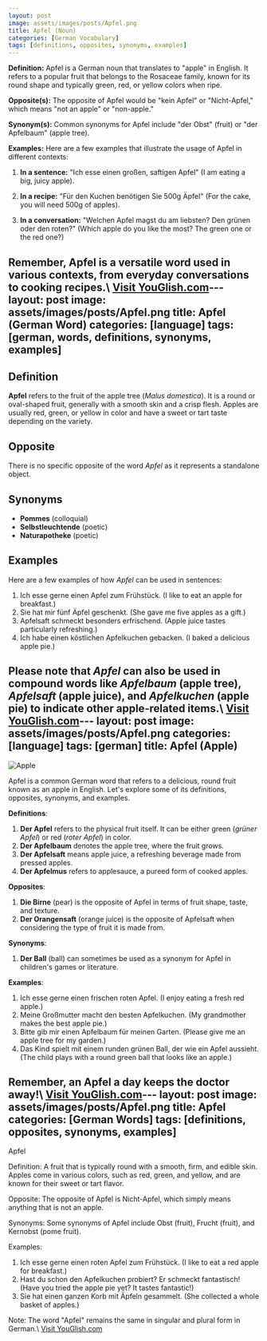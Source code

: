 ```yaml
---
layout: post
image: assets/images/posts/Apfel.png
title: Apfel (Noun)
categories: [German Vocabulary]
tags: [definitions, opposites, synonyms, examples]
---
```


**Definition:**
Apfel is a German noun that translates to "apple" in English. It refers to a popular fruit that belongs to the Rosaceae family, known for its round shape and typically green, red, or yellow colors when ripe. 

**Opposite(s):**
The opposite of Apfel would be "kein Apfel" or "Nicht-Apfel," which means "not an apple" or "non-apple." 

**Synonym(s):**
Common synonyms for Apfel include "der Obst" (fruit) or "der Apfelbaum" (apple tree).

**Examples:**
Here are a few examples that illustrate the usage of Apfel in different contexts:

1. **In a sentence:** "Ich esse einen großen, saftigen Apfel" (I am eating a big, juicy apple).

2. **In a recipe:** "Für den Kuchen benötigen Sie 500g Äpfel" (For the cake, you will need 500g of apples).

3. **In a conversation:** "Welchen Apfel magst du am liebsten? Den grünen oder den roten?" (Which apple do you like the most? The green one or the red one?)

Remember, Apfel is a versatile word used in various contexts, from everyday conversations to cooking recipes.\ <a id="yg-widget-0" class="youglish-widget" data-query="Apfel" data-lang="german" data-components="8412" data-auto-start="0" data-bkg-color="theme_light" data-title="How%20to%20pronounce%20Apfel%20in%20German"  rel="nofollow" href="https://youglish.com">Visit YouGlish.com</a><script async src="https://youglish.com/public/emb/widget.js" charset="utf-8"></script>---
layout: post
image: assets/images/posts/Apfel.png
title: Apfel (German Word)
categories: [language]
tags: [german, words, definitions, synonyms, examples]
---

## Definition
**Apfel** refers to the fruit of the apple tree (*Malus domestica*). It is a round or oval-shaped fruit, generally with a smooth skin and a crisp flesh. Apples are usually red, green, or yellow in color and have a sweet or tart taste depending on the variety.

## Opposite
There is no specific opposite of the word *Apfel* as it represents a standalone object.

## Synonyms
- **Pommes** (colloquial)
- **Selbstleuchtende** (poetic)
- **Naturapotheke** (poetic)

## Examples
Here are a few examples of how *Apfel* can be used in sentences:

1. Ich esse gerne einen Apfel zum Frühstück. (I like to eat an apple for breakfast.)
2. Sie hat mir fünf Äpfel geschenkt. (She gave me five apples as a gift.)
3. Apfelsaft schmeckt besonders erfrischend. (Apple juice tastes particularly refreshing.)
4. Ich habe einen köstlichen Apfelkuchen gebacken. (I baked a delicious apple pie.)

Please note that *Apfel* can also be used in compound words like *Apfelbaum* (apple tree), *Apfelsaft* (apple juice), and *Apfelkuchen* (apple pie) to indicate other apple-related items.\ <a id="yg-widget-0" class="youglish-widget" data-query="Apfel" data-lang="german" data-components="8412" data-auto-start="0" data-bkg-color="theme_light" data-title="How%20to%20pronounce%20Apfel%20in%20German"  rel="nofollow" href="https://youglish.com">Visit YouGlish.com</a><script async src="https://youglish.com/public/emb/widget.js" charset="utf-8"></script>---
layout: post
image: assets/images/posts/Apfel.png
categories: [language]
tags: [german]
title: Apfel (Apple)
---

![Apple](https://images.unsplash.com/photo-1555949962-55cd666f2b27)

Apfel is a common German word that refers to a delicious, round fruit known as an apple in English. Let's explore some of its definitions, opposites, synonyms, and examples.

**Definitions**:

1. **Der Apfel** refers to the physical fruit itself. It can be either green (*grüner Apfel*) or red (*roter Apfel*) in color.
2. **Der Apfelbaum** denotes the apple tree, where the fruit grows.
3. **Der Apfelsaft** means apple juice, a refreshing beverage made from pressed apples.
4. **Der Apfelmus** refers to applesauce, a pureed form of cooked apples.

**Opposites**:

1. **Die Birne** (pear) is the opposite of Apfel in terms of fruit shape, taste, and texture.
2. **Der Orangensaft** (orange juice) is the opposite of Apfelsaft when considering the type of fruit it is made from.

**Synonyms**:

1. **Der Ball** (ball) can sometimes be used as a synonym for Apfel in children's games or literature.

**Examples**:

1. Ich esse gerne einen frischen roten Apfel. (I enjoy eating a fresh red apple.)
2. Meine Großmutter macht den besten Apfelkuchen. (My grandmother makes the best apple pie.)
3. Bitte gib mir einen Apfelbaum für meinen Garten. (Please give me an apple tree for my garden.)
4. Das Kind spielt mit einem runden grünen Ball, der wie ein Apfel aussieht. (The child plays with a round green ball that looks like an apple.)

Remember, an Apfel a day keeps the doctor away!\ <a id="yg-widget-0" class="youglish-widget" data-query="Apfel" data-lang="german" data-components="8412" data-auto-start="0" data-bkg-color="theme_light" data-title="How%20to%20pronounce%20Apfel%20in%20German"  rel="nofollow" href="https://youglish.com">Visit YouGlish.com</a><script async src="https://youglish.com/public/emb/widget.js" charset="utf-8"></script>---
layout: post
image: assets/images/posts/Apfel.png
title: Apfel
categories: [German Words]
tags: [definitions, opposites, synonyms, examples]
---

Apfel

Definition:
A fruit that is typically round with a smooth, firm, and edible skin. Apples come in various colors, such as red, green, and yellow, and are known for their sweet or tart flavor.

Opposite:
The opposite of Apfel is Nicht-Apfel, which simply means anything that is not an apple.

Synonyms:
Some synonyms of Apfel include Obst (fruit), Frucht (fruit), and Kernobst (pome fruit).

Examples:
1. Ich esse gerne einen roten Apfel zum Frühstück. (I like to eat a red apple for breakfast.)
2. Hast du schon den Apfelkuchen probiert? Er schmeckt fantastisch! (Have you tried the apple pie yet? It tastes fantastic!)
3. Sie hat einen ganzen Korb mit Äpfeln gesammelt. (She collected a whole basket of apples.)

Note: The word "Apfel" remains the same in singular and plural form in German.\ <a id="yg-widget-0" class="youglish-widget" data-query="Apfel" data-lang="german" data-components="8412" data-auto-start="0" data-bkg-color="theme_light" data-title="How%20to%20pronounce%20Apfel%20in%20German"  rel="nofollow" href="https://youglish.com">Visit YouGlish.com</a><script async src="https://youglish.com/public/emb/widget.js" charset="utf-8"></script>